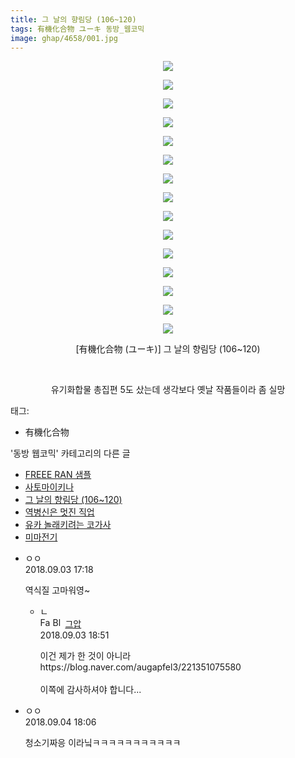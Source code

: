 ```yaml
---
title: 그 날의 향림당 (106~120)
tags: 有機化合物 ユーキ 동방_웹코믹
image: ghap/4658/001.jpg
---
```

<div class="article">
<p style="text-align: center; clear: none; float: none;"><img src="{{ site.nasurl }}/ghap/4658/001.jpg"/></p>
<p style="text-align: center; clear: none; float: none;"><img src="{{ site.nasurl }}/ghap/4658/002.jpg"/></p>
<p style="text-align: center; clear: none; float: none;"><img src="{{ site.nasurl }}/ghap/4658/003.jpg"/></p>
<p style="text-align: center; clear: none; float: none;"><img src="{{ site.nasurl }}/ghap/4658/004.jpg"/></p>
<p style="text-align: center; clear: none; float: none;"><img src="{{ site.nasurl }}/ghap/4658/005.jpg"/></p>
<p style="text-align: center; clear: none; float: none;"><img src="{{ site.nasurl }}/ghap/4658/006.jpg"/></p>
<p style="text-align: center; clear: none; float: none;"><img src="{{ site.nasurl }}/ghap/4658/007.jpg"/></p>
<p style="text-align: center; clear: none; float: none;"><img src="{{ site.nasurl }}/ghap/4658/008.jpg"/></p>
<p style="text-align: center; clear: none; float: none;"><img src="{{ site.nasurl }}/ghap/4658/009.jpg"/></p>
<p style="text-align: center; clear: none; float: none;"><img src="{{ site.nasurl }}/ghap/4658/010.jpg"/></p>
<p style="text-align: center; clear: none; float: none;"><img src="{{ site.nasurl }}/ghap/4658/011.jpg"/></p>
<p style="text-align: center; clear: none; float: none;"><img src="{{ site.nasurl }}/ghap/4658/012.jpg"/></p>
<p style="text-align: center; clear: none; float: none;"><img src="{{ site.nasurl }}/ghap/4658/013.jpg"/></p>
<p style="text-align: center; clear: none; float: none;"><img src="{{ site.nasurl }}/ghap/4658/014.jpg"/></p>
<p style="text-align: center; clear: none; float: none;"><img src="{{ site.nasurl }}/ghap/4658/015.jpg"/></p>
<p style="text-align: center; clear: none; float: none;">[有機化合物 (ユーキ)] 그 날의 향림당 (106~120)</p>
<p style="text-align: center; clear: none; float: none;"><br/></p>
<p style="text-align: center; clear: none; float: none;">유기화합물 총집편 5도 샀는데 생각보다 옛날 작품들이라 좀 실망</p>
</div><div class="tagTrail">
<p>태그: </p>
<ul>
<li>有機化合物</li>
</ul>
</div><div class="another">
<p>'동방 웹코믹' 카테고리의 다른 글</p>
<ul>
<li><a href="/2018-09-04-ghap_4678">FREEE RAN 샘플</a></li>
<li><a href="/2018-09-04-ghap_4677">사토마이키나</a></li>
<li><a href="/2018-09-03-ghap_4658">그 날의 향림당 (106~120)</a></li>
<li><a href="/2018-09-02-ghap_4652">역병신은 멋진 직업</a></li>
<li><a href="/2018-08-30-ghap_4645">유카 놀래키려는 코가사</a></li>
<li><a href="/2018-08-28-ghap_4637">미마전기</a></li>
</ul>
</div><div class="cb_module cb_fluid">
<div class="cb_wrt cb_profile">
<div class="comment">
<ul>
<li class="cb_thumb_off" id="comment15325348">
<div class="cb_comment_area">
<div class="cb_info_area">
<div class="cb_section">
<span class="cb_nick_name">ㅇㅇ</span>
</div>
<div class="cb_section">
<span class="cb_date">2018.09.03 17:18 </span>
</div>
</div>
<div class="cb_dsc_comment">
<p class="cb_dsc">
											역식질 고마워영~
										</p>
</div>
<ul>
<li class="cb_thumb_off" id="comment15325427">
<span class="cb_bu_subnode">ㄴ</span>
<div class="cb_comment_area">
<div class="cb_info_area">
<div class="cb_section">
<span class="cb_nick_name"><img alt="Favicon of https://ghaptouhou.tistory.com" height="16" onerror="this.onerror=null;this.parentNode.removeChild(this)" src="https://ghaptouhou.tistory.com/favicon.ico" width="16"/> <img alt="BlogIcon" height="16" onerror="this.parentNode.removeChild(this)" src="https://ghaptouhou.tistory.com/index.gif" width="16"/> <a href="https://ghaptouhou.tistory.com" onclick="return openLinkInNewWindow(this)"> 그압</a><span class="tistoryProfileLayerTrigger" onclick='TistoryProfile.show(event, this, {"title":"\uc800\uae30 \uc774\uac70 \ub098\uc911\uc5d0 \uc218\uc815 \uac00\ub2a5\ud558\ub098\uc694","url":"https:\/\/ghap.tistory.com","nickname":"\uadf8\uc555","items":[]}); return false;'></span></span>
</div>
<div class="cb_section">
<span class="cb_date">2018.09.03 18:51 </span>
</div>
</div>
<div class="cb_dsc_comment">
<p class="cb_dsc">
																이건 제가 한 것이 아니라<br/>
https://blog.naver.com/augapfel3/221351075580<br/>
<br/>
이쪽에 감사하셔야 합니다...
															</p>
</div>
</div>
</li>
</ul>
</div></li>
<li class="cb_thumb_off" id="comment15326022">
<div class="cb_comment_area">
<div class="cb_info_area">
<div class="cb_section">
<span class="cb_nick_name">ㅇㅇ</span>
</div>
<div class="cb_section">
<span class="cb_date">2018.09.04 18:06 </span>
</div>
</div>
<div class="cb_dsc_comment">
<p class="cb_dsc">
											청소기짜응 이라닠ㅋㅋㅋㅋㅋㅋㅋㅋㅋㅋㅋ
										</p>
</div>
</div></li>
</ul>
</div>
</div><!-- commentList close -->
</div>